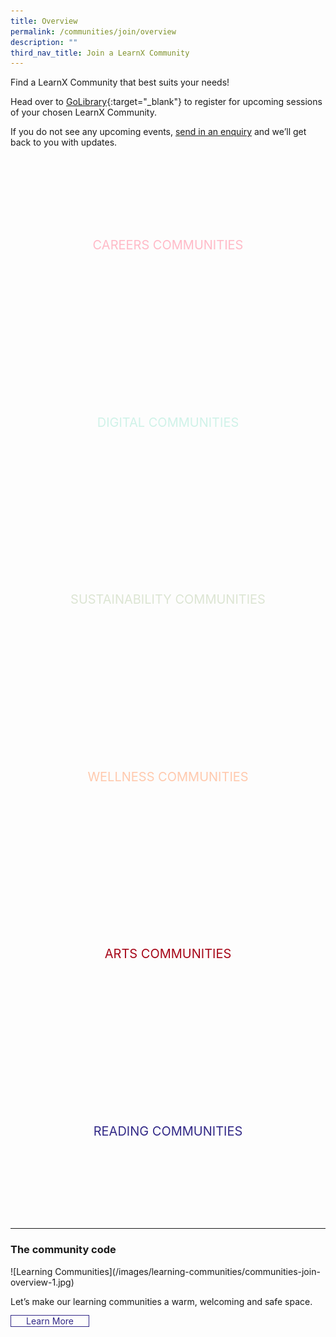```yaml
---
title: Overview
permalink: /communities/join/overview
description: ""
third_nav_title: Join a LearnX Community
---
```

<style type="text/css">
/* Links */
.content a { color: #322987; }
.content a:focus,
.content a:hover { color: #28216c; }

/* Button Outline */
.bp-button { padding-left: 1.5rem; padding-right: 1.5rem; }
.bp-button.is-primary-outline { border: 1px solid #322987; color: #322987; background-color: transparent; text-decoration: none; }
.bp-button.is-primary-outline:focus,
.bp-button.is-primary-outline:hover { border: 1px solid #322987; color: #cff2e8; background-color: #322987; text-decoration: none; }

/* Responsive Iframe */
.responsive-iframe { position: absolute; top: 0; left: 0; bottom: 0; right: 0; width: 100%; height: 100%; }
.responsive-iframe-container { position: relative; overflow: hidden; width: 100%; }
.responsive-iframe-container.ratio-16by9 { padding-top: 56.25%; }
.responsive-iframe-container.ratio-4by3 { padding-top: 75%; }
.responsive-iframe-container.ratio-3by2 { padding-top: 66.66%; }
.responsive-iframe-container.ratio-1by1 { padding-top: 100%; }

/* Click Box */
.clickbox { display: block; position: relative; width: 100%; padding-bottom: 56.25%; background-color: transparent; }
.clickbox span { padding: .5rem; }
.clickbox a { position: absolute; display: flex; width: 100%; height: 100%; align-items: center; justify-content: center; font-size: 1.25rem; text-align: center; text-decoration: none; text-transform: uppercase; }
.clickbox a:focus,
.clickbox a:hover { text-decoration: none; }

/* Indigo Sky */
.clickbox.is-sky-indigo { background-color: #cff2e8; color: #322987; }
.clickbox.is-sky-indigo a { color: #322987; }
.clickbox.is-sky-indigo a:focus,
.clickbox.is-sky-indigo a:hover { background-color: #322987; color: #cff2e8; }

/* Pink Ruby */
.clickbox.is-pink-ruby { background-color: #ffbac7; color: #a60517; }
.clickbox.is-pink-ruby a { color: #a60517; }
.clickbox.is-pink-ruby a:focus,
.clickbox.is-pink-ruby a:hover { background-color: #a60517; color: #ffbac7; }

/* Mint Jade */
.clickbox.is-mint-jade { background-color: #dce5d3; color: #00b794; }
.clickbox.is-mint-jade a { color: #00b794; }
.clickbox.is-mint-jade a:focus,
.clickbox.is-mint-jade a:hover { background-color: #00b794; color: #dce5d3; }

/* Generic */
.clickbox.is-generic { background-color: #dce5d3; color: #322987; }
.clickbox.is-generic a { color: #322987; }
.clickbox.is-generic a:focus,
.clickbox.is-generic a:hover { background-color: #322987; color: #dce5d3; }

/* Digital */
.clickbox.is-digital { background-position: center; background-size: cover; background-image: url('/images/learning-communities/communities-cta-bg-digital-1.jpg'); color: #cff2e8; }
.clickbox.is-digital a { color: #cff2e8; }
.clickbox.is-digital a:focus,
.clickbox.is-digital a:hover { color: #fff; }

/* Careers */
.clickbox.is-careers { background-position: center; background-size: cover; background-image: url('/images/learning-communities/communities-cta-bg-careers-1.jpg'); color: #ffbac7; }
.clickbox.is-careers a { color: #ffbac7; }
.clickbox.is-careers a:focus,
.clickbox.is-careers a:hover { color: #fff; }

/* Sustainability */
.clickbox.is-sustainability { background-position: center; background-size: cover; background-image: url('/images/learning-communities/communities-cta-bg-sustainability-1.jpg'); color: #dce5d3; }
.clickbox.is-sustainability a { color: #dce5d3; }
.clickbox.is-sustainability a:focus,
.clickbox.is-sustainability a:hover { color: #fff; }

/* Wellness */
.clickbox.is-wellness { background-position: center; background-size: cover; background-image: url('/images/learning-communities/communities-cta-bg-wellness-1.jpg'); color: #ffc9ad; }
.clickbox.is-wellness a { color: #ffc9ad; }
.clickbox.is-wellness a:focus,
.clickbox.is-wellness a:hover { color: #fff; }

/* Arts */
.clickbox.is-arts { background-position: center; background-size: cover; background-image: url('/images/learning-communities/communities-cta-bg-arts-1.jpg'); color: #a60517; }
.clickbox.is-arts a { color: #a60517; }
.clickbox.is-arts a:focus,
.clickbox.is-arts a:hover { color: #850412; }

/* Reading */
.clickbox.is-reading { background-position: center; background-size: cover; background-image: url('/images/learning-communities/communities-cta-bg-reading-1.jpg'); color: #322987; }
.clickbox.is-reading a { color: #322987; }
.clickbox.is-reading a:focus,
.clickbox.is-reading a:hover { color: #28216c; }

/* Science */
.clickbox.is-science { background-position: center; background-size: cover; background-image: url('/images/learning-communities/communities-cta-bg-science-1.jpg'); color: #00b794; }
.clickbox.is-science a { color: #00b794; }
.clickbox.is-science a:focus,
.clickbox.is-science a:hover { color: #009276; }

/* Singapore */
.clickbox.is-singapore { background-position: center; background-size: cover; background-image: url('/images/learning-communities/communities-cta-bg-singapore-1.jpg'); color: #fe5828; }
.clickbox.is-singapore a { color: #fe5828; }
.clickbox.is-singapore a:focus,
.clickbox.is-singapore a:hover { color: #cb4620; }
</style>
Find a LearnX Community that best suits your needs!

Head over to [GoLibrary](https://go.gov.sg/lcsessions){:target="_blank"} to register for upcoming sessions of your chosen LearnX Community. 

If you do not see any upcoming events, [send in an enquiry](mailto:enquiry@nlb.gov.sg) and we’ll get back to you with updates.

<div class="row is-multiline margin--top--lg">
  <div class="col is-half">
    <div class="clickbox is-careers" style="">
      <a href="/communities/join/careers-communities">
        <span>Careers Communities</span>
      </a>
    </div>
  </div>
  <div class="col is-half">
    <div class="clickbox is-digital">
      <a href="/communities/join/digital-communities">
        <span>Digital Communities</span>
      </a>
    </div>
  </div>
</div>

<div class="row is-multiline">
  <div class="col is-half">
    <div class="clickbox is-sustainability">
      <a href="/communities/join/sustainability-communities">
        <span>Sustainability Communities</span>
      </a>
    </div>
  </div>
  <div class="col is-half">
    <div class="clickbox is-wellness">
      <a href="/communities/join/wellness-communities">
        <span>Wellness Communities</span>
      </a>
    </div>
  </div>
</div>

<div class="row is-multiline">
  <div class="col is-half">
    <div class="clickbox is-arts">
      <a href="/communities/join/arts-communities">
        <span>Arts Communities</span>
      </a>
    </div>
  </div>
  <div class="col is-half">
    <div class="clickbox is-reading">
      <a href="/communities/join/reading-communities">
        <span>Reading Communities</span>
      </a>
    </div>
  </div>
</div>

<!--<div class="row is-multiline">
  <div class="col is-half">
    <div class="clickbox is-science">
      <a href="#">
        <span>Science Communities</span>
      </a>
    </div>
  </div>
  <div class="col is-half">
    <div class="clickbox is-singapore">
      <a href="#">
        <span>Singapore Communities</span>
      </a>
    </div>
  </div>
</div>-->

---
<h3 class="margin--top--none margin--bottom--lg"><b>The community code</b></h3>
![Learning Communities](/images/learning-communities/communities-join-overview-1.jpg)

Let’s make our learning communities a warm, welcoming and safe space.

<a href="/files/Community%20Code%20Inforgraphic.pdf" target="_blank" class="bp-button is-primary-outline is-uppercase">Learn More</a>